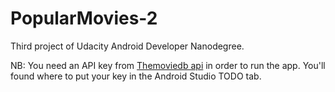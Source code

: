 # PopularMovies-2
Third project of Udacity Android Developer Nanodegree.

NB: You need an API key from [Themoviedb api](https://www.themoviedb.org/) in order to run the app. You'll found where to put your key in the Android Studio TODO tab.
